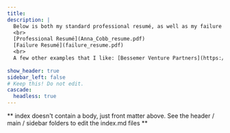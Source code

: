```yaml
---
title:
description: |
  Below is both my standard professional resumé, as well as my failure resumé. I think I first learned about the idea of a "CV of failure" from an interview with Lauren Eskreis-Winkler, a psychologist at Northwestern, in an episode of [Hidden Brain](https://hiddenbrain.org/podcast/learning-from-your-mistakes/). For me, it resonated because I'd spent way too much time the year before reading the insanely impressive profiles of current graduate students at the graduate programs I was interested in. So I made my failure resumé with the idea of adding a little human-ness to the millions of digital CVs out there.    
  <br>
  [Professional Resumé](Anna_Cobb_resume.pdf)  
  [Failure Resumé](failure_resume.pdf)  
  <br>
  A few other examples that I like: [Bessemer Venture Partners](https://www.bvp.com/anti-portfolio) (high stakes mistakes) & [Kat Huang](https://www.katmh.com/fail).
  
show_header: true
sidebar_left: false
# Keep this! Do not edit.
cascade:
  headless: true
---
```


** index doesn't contain a body, just front matter above.
See the header / main / sidebar folders to edit the index.md files **
